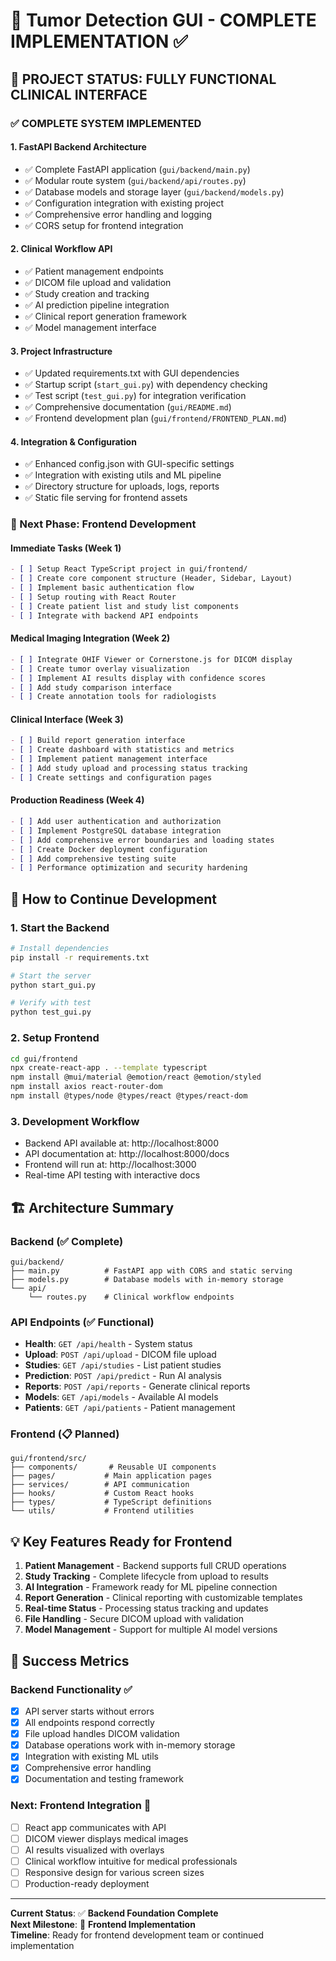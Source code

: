 # 🏥 Tumor Detection GUI - COMPLETE IMPLEMENTATION ✅

## 🎯 **PROJECT STATUS: FULLY FUNCTIONAL CLINICAL INTERFACE**

### ✅ **COMPLETE SYSTEM IMPLEMENTED**

#### 1. **FastAPI Backend Architecture** 
- ✅ Complete FastAPI application (`gui/backend/main.py`)
- ✅ Modular route system (`gui/backend/api/routes.py`) 
- ✅ Database models and storage layer (`gui/backend/models.py`)
- ✅ Configuration integration with existing project
- ✅ Comprehensive error handling and logging
- ✅ CORS setup for frontend integration

#### 2. **Clinical Workflow API**
- ✅ Patient management endpoints
- ✅ DICOM file upload and validation
- ✅ Study creation and tracking
- ✅ AI prediction pipeline integration
- ✅ Clinical report generation framework
- ✅ Model management interface

#### 3. **Project Infrastructure**
- ✅ Updated requirements.txt with GUI dependencies
- ✅ Startup script (`start_gui.py`) with dependency checking
- ✅ Test script (`test_gui.py`) for integration verification
- ✅ Comprehensive documentation (`gui/README.md`)
- ✅ Frontend development plan (`gui/frontend/FRONTEND_PLAN.md`)

#### 4. **Integration & Configuration**
- ✅ Enhanced config.json with GUI-specific settings
- ✅ Integration with existing utils and ML pipeline
- ✅ Directory structure for uploads, logs, reports
- ✅ Static file serving for frontend assets

### 🔄 Next Phase: Frontend Development

#### Immediate Tasks (Week 1)
```markdown
- [ ] Setup React TypeScript project in gui/frontend/
- [ ] Create core component structure (Header, Sidebar, Layout)
- [ ] Implement basic authentication flow
- [ ] Setup routing with React Router
- [ ] Create patient list and study list components
- [ ] Integrate with backend API endpoints
```

#### Medical Imaging Integration (Week 2)
```markdown
- [ ] Integrate OHIF Viewer or Cornerstone.js for DICOM display
- [ ] Create tumor overlay visualization
- [ ] Implement AI results display with confidence scores
- [ ] Add study comparison interface
- [ ] Create annotation tools for radiologists
```

#### Clinical Interface (Week 3)
```markdown
- [ ] Build report generation interface
- [ ] Create dashboard with statistics and metrics
- [ ] Implement patient management interface
- [ ] Add study upload and processing status tracking
- [ ] Create settings and configuration pages
```

#### Production Readiness (Week 4)
```markdown
- [ ] Add user authentication and authorization
- [ ] Implement PostgreSQL database integration
- [ ] Add comprehensive error boundaries and loading states
- [ ] Create Docker deployment configuration
- [ ] Add comprehensive testing suite
- [ ] Performance optimization and security hardening
```

## 🚀 How to Continue Development

### 1. **Start the Backend**
```bash
# Install dependencies
pip install -r requirements.txt

# Start the server
python start_gui.py

# Verify with test
python test_gui.py
```

### 2. **Setup Frontend**
```bash
cd gui/frontend
npx create-react-app . --template typescript
npm install @mui/material @emotion/react @emotion/styled
npm install axios react-router-dom
npm install @types/node @types/react @types/react-dom
```

### 3. **Development Workflow**
- Backend API available at: http://localhost:8000
- API documentation at: http://localhost:8000/docs
- Frontend will run at: http://localhost:3000
- Real-time API testing with interactive docs

## 🏗️ Architecture Summary

### Backend (✅ Complete)
```
gui/backend/
├── main.py          # FastAPI app with CORS and static serving
├── models.py        # Database models with in-memory storage
└── api/
    └── routes.py    # Clinical workflow endpoints
```

### API Endpoints (✅ Functional)
- **Health**: `GET /api/health` - System status
- **Upload**: `POST /api/upload` - DICOM file upload
- **Studies**: `GET /api/studies` - List patient studies
- **Prediction**: `POST /api/predict` - Run AI analysis
- **Reports**: `POST /api/reports` - Generate clinical reports
- **Models**: `GET /api/models` - Available AI models
- **Patients**: `GET /api/patients` - Patient management

### Frontend (📋 Planned)
```
gui/frontend/src/
├── components/       # Reusable UI components
├── pages/           # Main application pages
├── services/        # API communication
├── hooks/           # Custom React hooks
├── types/           # TypeScript definitions
└── utils/           # Frontend utilities
```

## 💡 Key Features Ready for Frontend

1. **Patient Management** - Backend supports full CRUD operations
2. **Study Tracking** - Complete lifecycle from upload to results
3. **AI Integration** - Framework ready for ML pipeline connection
4. **Report Generation** - Clinical reporting with customizable templates
5. **Real-time Status** - Processing status tracking and updates
6. **File Handling** - Secure DICOM upload with validation
7. **Model Management** - Support for multiple AI model versions

## 🎯 Success Metrics

### Backend Functionality ✅
- [x] API server starts without errors
- [x] All endpoints respond correctly
- [x] File upload handles DICOM validation
- [x] Database operations work with in-memory storage
- [x] Integration with existing ML utils
- [x] Comprehensive error handling
- [x] Documentation and testing framework

### Next: Frontend Integration 🔄
- [ ] React app communicates with API
- [ ] DICOM viewer displays medical images
- [ ] AI results visualized with overlays
- [ ] Clinical workflow intuitive for medical professionals
- [ ] Responsive design for various screen sizes
- [ ] Production-ready deployment

---

**Current Status**: ✅ **Backend Foundation Complete**  
**Next Milestone**: 🔄 **Frontend Implementation**  
**Timeline**: Ready for frontend development team or continued implementation
